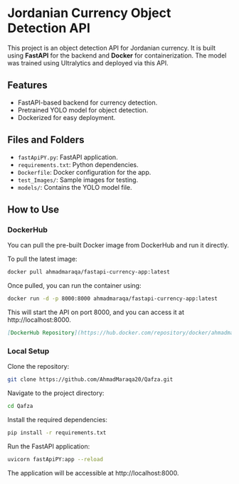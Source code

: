# Jordanian Currency Object Detection API

This project is an object detection API for Jordanian currency. It is built using **FastAPI** for the backend and **Docker** for containerization. The model was trained using Ultralytics and deployed via this API.

## Features
- FastAPI-based backend for currency detection.
- Pretrained YOLO model for object detection.
- Dockerized for easy deployment.

## Files and Folders
- `fastApiPY.py`: FastAPI application.
- `requirements.txt`: Python dependencies.
- `Dockerfile`: Docker configuration for the app.
- `test_Images/`: Sample images for testing.
- `models/`: Contains the YOLO model file.


## How to Use

### DockerHub

You can pull the pre-built Docker image from DockerHub and run it directly. 

To pull the latest image:
```bash
docker pull ahmadmaraqa/fastapi-currency-app:latest
```
Once pulled, you can run the container using:
```bash
docker run -d -p 8000:8000 ahmadmaraqa/fastapi-currency-app:latest
```
This will start the API on port 8000, and you can access it at http://localhost:8000.
```markdown
[DockerHub Repository](https://hub.docker.com/repository/docker/ahmadmaraqa/fastapi-currency-app/tags)
```

### Local Setup

Clone the repository:
```bash
git clone https://github.com/AhmadMaraqa20/Qafza.git
```
Navigate to the project directory:
```bash
cd Qafza
```
Install the required dependencies:
```bash
pip install -r requirements.txt
```
Run the FastAPI application:
```bash
uvicorn fastApiPY:app --reload
```
The application will be accessible at http://localhost:8000.





